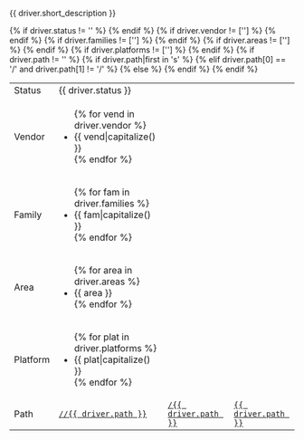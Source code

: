   <tr class = "driver">
    <td><p>{{ driver.short_description }}<a name="{{ driver.short_description|replace(" ", "-")|replace("(", "")|replace(")", "")|lower() }}"></a></p><h3 class="add-link" style="display:none">{{ driver.short_description }}</h3></td>
    <td>
      <table class = "nested responsive">
        <colgroup>
        <col width="10%">
      </colgroup>
        <tbody class="list">
          {% if driver.status != '' %}
          <tr>
            <td>Status</td>
            <td>{{ driver.status }}</td>
          </tr>
          {% endif %}
          {% if driver.vendor != [''] %}
          <tr>
            <td>Vendor</td>
            <td>
              <ul class="comma-list">
                {% for vend in driver.vendor %}
                <li>{{ vend|capitalize() }}</li>
                {% endfor %}
              </ul>
            </td>
          </tr>
          {% endif %}
          {% if driver.families != [''] %}
          <tr>
            <td>Family</td>
            <td>
              <ul class="comma-list">
                {% for fam in driver.families %}
                <li>{{ fam|capitalize() }}</li>
                {% endfor %}
              </ul>
            </td>
          </tr>
          {% endif %}
          {% if driver.areas != [''] %}
          <tr>
            <td>Area</td>
            <td>
              <ul class="comma-list">
                {% for area in driver.areas %}
                <li>{{ area }}</li>
                {% endfor %}
              </ul>
            </td>
          </tr>
          {% endif %}
          {% if driver.platforms != [''] %}
          <tr>
            <td>Platform</td>
            <td>
              <ul class="comma-list">
                {% for plat in driver.platforms %}
                <li>{{ plat|capitalize() }}</li>
                {% endfor %}
              </ul>
            </td>
          </tr>
          {% endif %}
          {% if driver.path != '' %}
          <tr>
            <td>Path</td>
          {% if driver.path|first in 's' %}
            <td><a href="{{ cs_url }}{{ driver.path }}"><code>//{{ driver.path }}</code></a></td>
          {% elif driver.path[0] == '/' and driver.path[1] != '/' %}
            <td><a href="{{ cs_url }}{{ driver.path }}"><code>/{{ driver.path }}</code></a></td>
          {% else %}
            <td><a href="{{ cs_url }}{{ driver.path }}"><code>{{ driver.path }}</code></a></td>
          {% endif %}
          </tr>
          {% endif %}
        </tbody>
      </table>
    </td>
  </tr>